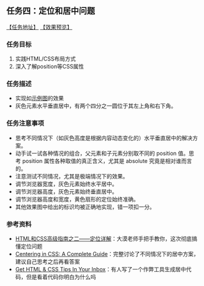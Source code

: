 ## 任务四：定位和居中问题
[【任务地址】](http://ife.baidu.com/course/detail/id/95) [【效果预览】](https://baoyuzhang.github.io/IFE2017/IFE_xiaowei/IFE_xiaowei_task4/IFE_xiaowei_task4.html)

### 任务目标
1. 实践HTML/CSS布局方式
2. 深入了解position等CSS属性

### 任务描述
- 实现如[示例图](http://7xrp04.com1.z0.glb.clouddn.com/task_1_4_1.png)的效果
- 灰色元素水平垂直居中，有两个四分之一圆位于其左上角和右下角。

### 任务注意事项
- 思考不同情况下（如灰色高度是根据内容动态变化的）水平垂直居中的解决方案。
- 动手试一试各种情况的组合，父元素和子元素分别取不同的 position 值。思考 position 属性各种取值的真正含义，尤其是 absolute 究竟是相对谁而言的。
- 注意测试不同情况，尤其是极端情况下的效果。
- 调节浏览器宽度，灰色元素始终水平居中。
- 调节浏览器高度，灰色元素始终垂直居中。
- 调节浏览器高度和宽度，黄色扇形的定位始终准确。
- 其他效果图中给出的标识均被正确地实现，错一项扣一分。

### 参考资料
- [HTML和CSS高级指南之二——定位详解](http://www.w3cplus.com/css/advanced-html-css-lesson2-detailed-css-positioning.html)：大漠老师手把手教你，这次彻底搞懂定位问题
- [Centering in CSS: A Complete Guide](https://css-tricks.com/centering-css-complete-guide/)：完整讨论了不同情况下的居中方案，建议自己思考之后再看答案
- [Get HTML & CSS Tips In Your Inbox](http://howtocenterincss.com/)：有人写了一个作弊工具生成居中代码，但是看着代码你明白为什么吗
